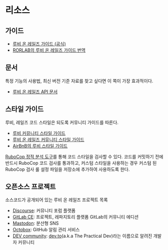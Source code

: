 # 리소스

## 가이드

* [루비 온 레일즈 가이드 \(공식\)](https://guides.rubyonrails.org/)
* [RORLAB의 루비 온 레일즈 가이드 번역](https://guides.rorlab.org/)

## 문서

특정 기능의 사용법, 최신 버전 기준 자료를 찾고 싶다면 이 쪽이 가장 효과적이다.

* [루비 온 레일즈 API 문서](http://api.rubyonrails.org/)

## 스타일 가이드

루비, 레일즈 코드 스타일은 되도록 커뮤니티 가이드를 따른다.

* [루비 커뮤니티 스타일 가이드](https://github.com/rubocop-hq/ruby-style-guide)
* [루비 온 레일즈 커뮤니티 스타일 가이드](https://github.com/rubocop-hq/rails-style-guide)
* [AirBnB의 루비 스타일 가이드](https://github.com/airbnb/ruby)

[RuboCop 정적 분석 도구](https://github.com/rubocop-hq/rubocop)를 통해 코드 스타일을 검사할 수 있다. 코드를 커밋하기 전에 반드시 RuboCop 코드 검사를 통과하고, 커스텀 스타일을 사용하는 경우 커스텀 된 RuboCop 검사 룰 설정 파일을 저장소에 추가하여 사용하도록 한다.

## 오픈소스 프로젝트

소스코드가 공개되어 있는 루비 온 레일즈 프로젝트 목록

* [Discourse](https://github.com/discourse/discourse): 커뮤니티 포럼 플랫폼
* [GitLab CE](https://github.com/gitlabhq/gitlabhq): 프로젝트, 레파지토리 플랫폼 GitLab의 커뮤니티 에디션
* [Mastodon](https://github.com/tootsuite/mastodon): 분산형 SNS
* [Octobox](https://github.com/octobox/octobox): GitHub 알림 관리 서비스
* [DEV community](https://github.com/thepracticaldev/dev.to): [dev.to](https://dev.to)\(a.k.a The Practical Dev\)라는 이름으로 알려진  개발자 커뮤니티



